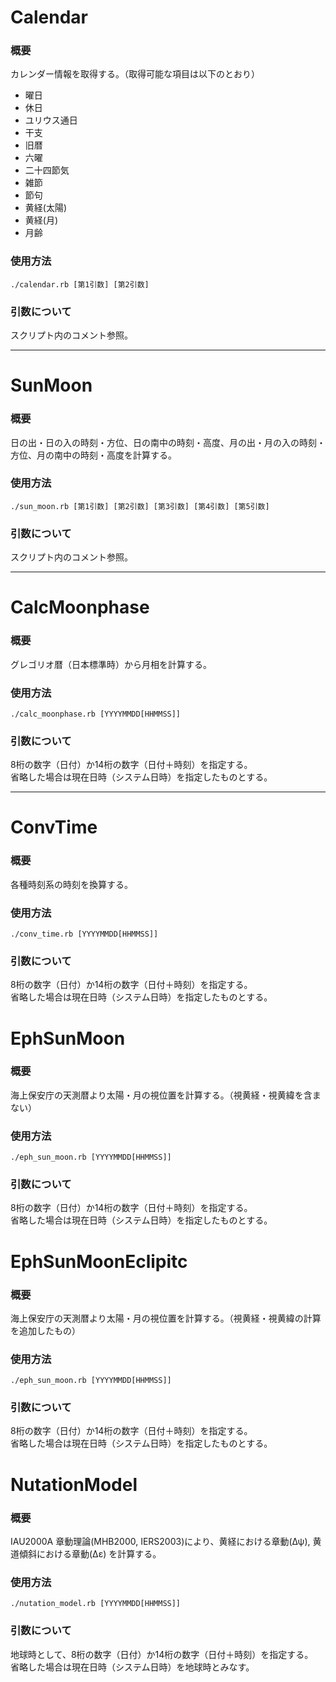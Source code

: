Calendar
========

### 概要

カレンダー情報を取得する。（取得可能な項目は以下のとおり）

* 曜日
* 休日
* ユリウス通日
* 干支
* 旧暦
* 六曜
* 二十四節気
* 雑節
* 節句
* 黄経(太陽)
* 黄経(月)
* 月齢

### 使用方法

`./calendar.rb [第1引数] [第2引数]`

### 引数について

スクリプト内のコメント参照。

---

SunMoon
=======

### 概要

日の出・日の入の時刻・方位、日の南中の時刻・高度、月の出・月の入の時刻・方位、月の南中の時刻・高度を計算する。

### 使用方法

`./sun_moon.rb [第1引数] [第2引数] [第3引数] [第4引数] [第5引数]`

### 引数について

スクリプト内のコメント参照。

---

CalcMoonphase
=============

### 概要

グレゴリオ暦（日本標準時）から月相を計算する。

### 使用方法

`./calc_moonphase.rb [YYYYMMDD[HHMMSS]]`

### 引数について

8桁の数字（日付）か14桁の数字（日付＋時刻）を指定する。  
省略した場合は現在日時（システム日時）を指定したものとする。

---

ConvTime
========

### 概要

各種時刻系の時刻を換算する。

### 使用方法

`./conv_time.rb [YYYYMMDD[HHMMSS]]`

### 引数について

8桁の数字（日付）か14桁の数字（日付＋時刻）を指定する。  
省略した場合は現在日時（システム日時）を指定したものとする。

EphSunMoon
==========

### 概要

海上保安庁の天測暦より太陽・月の視位置を計算する。（視黄経・視黄緯を含まない）

### 使用方法

`./eph_sun_moon.rb [YYYYMMDD[HHMMSS]]`

### 引数について

8桁の数字（日付）か14桁の数字（日付＋時刻）を指定する。  
省略した場合は現在日時（システム日時）を指定したものとする。

EphSunMoonEclipitc
==================

### 概要

海上保安庁の天測暦より太陽・月の視位置を計算する。（視黄経・視黄緯の計算を追加したもの）

### 使用方法

`./eph_sun_moon.rb [YYYYMMDD[HHMMSS]]`

### 引数について

8桁の数字（日付）か14桁の数字（日付＋時刻）を指定する。  
省略した場合は現在日時（システム日時）を指定したものとする。

NutationModel
=============

### 概要

IAU2000A 章動理論(MHB2000, IERS2003)により、黄経における章動(Δψ), 黄道傾斜における章動(Δε) を計算する。

### 使用方法

`./nutation_model.rb [YYYYMMDD[HHMMSS]]`

### 引数について

地球時として、8桁の数字（日付）か14桁の数字（日付＋時刻）を指定する。  
省略した場合は現在日時（システム日時）を地球時とみなす。

